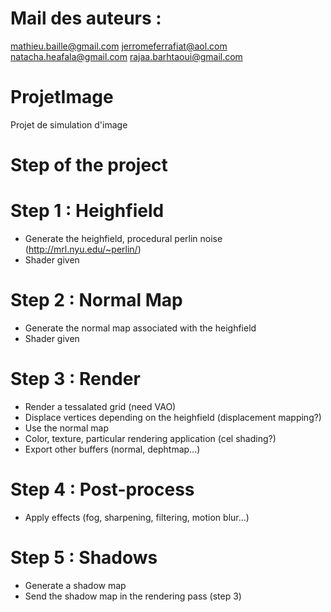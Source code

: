 # Mail des auteurs :
mathieu.baille@gmail.com
jerromeferrafiat@aol.com
natacha.heafala@gmail.com
rajaa.barhtaoui@gmail.com

# ProjetImage
Projet de simulation d'image

# Step of the project

# Step 1 : Heighfield
- Generate the heighfield, procedural perlin noise (http://mrl.nyu.edu/~perlin/)
- Shader given

# Step 2 : Normal Map
- Generate the normal map associated with the heighfield
- Shader given

# Step 3 : Render
- Render a tessalated grid (need VAO)
- Displace vertices depending on the heighfield (displacement mapping?)
- Use the normal map
- Color, texture, particular rendering application (cel shading?)
- Export other buffers (normal, dephtmap...)

# Step 4 : Post-process
- Apply effects (fog, sharpening, filtering, motion blur...)

# Step 5 : Shadows
- Generate a shadow map
- Send the shadow map in the rendering pass (step 3)
